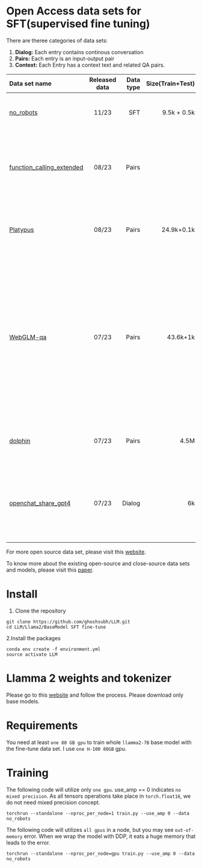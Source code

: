 # Open Access data sets for SFT(supervised fine tuning) 
There are theree categories of data sets:

1. **Dialog:** Each entry contains continous conversation
2.  **Pairs:** Each entry is an input-output pair
3.  **Context:** Each Entry has a context text and related QA pairs.


| Data set name | Released data | Data type | Size(Train+Test) | Description|
| :--- | :------: | ----: | ---: | ---: |
| [no_robots](https://huggingface.co/datasets/HuggingFaceH4/no_robots)        |   11/23   | SFT |9.5k + 0.5k|High quality human created SFT data set.|
|     [function_calling_extended](https://huggingface.co/datasets/Trelis/function_calling_extended) |08/23 | Pairs||High quality human created dataset from enhance LM's API using ability.|
| [Platypus](https://huggingface.co/datasets/garage-bAInd/Open-Platypus)    |  08/23   | Pairs |24.9k+0.1k|A very high quality dataset for improving LM's STEM reasoning ability.|
| [WebGLM-qa](https://huggingface.co/datasets/THUDM/webglm-qa/viewer/default/train) | 07/23  | Pairs |43.6k+1k|Dataset used by WebGLM, which is a QA system based on LLM and Internet. Each of the entry in this dataset comprise a question, a response and a reference. The response is grounded in the reference.|
|[dolphin](https://huggingface.co/datasets/ehartford/dolphin)|07/23|Pairs|4.5M|An attempt to replicate Microsoft's Orca. Based on FLANv2.|
|[openchat_share_gpt4](https://huggingface.co/datasets/openchat/openchat_sharegpt4_dataset)|07/23|Dialog|6k|A high quality dataset generated by using GPT-4 to complete refined ShareGPT prompts.|

For more open source data set, please visit this [website](https://github.com/Zjh-819/LLMDataHub?tab=readme-ov-file).

To know more about the existing open-source and close-source data sets and models, please visit this [paper](https://arxiv.org/pdf/2311.16989.pdf). 

# Install
1. Clone the repository
```
git clone https://github.com/ghoshsubh/LLM.git
cd LLM/Llama2/BaseModel SFT fine-tune

```
2.Install the packages
```
conda env create -f environment.yml
source activate LLM
```

# Llamma 2 weights and tokenizer
Please go to this [website](https://ai.meta.com/llama/) and follow the process. Please download only base models.

# Requirements
You need at least `one 80 GB gpu` to train whole `llamma2-7B` base model with the fine-tune data set. I use `one H-100 80GB` gpu.

# Training
The following code will utilize only `one gpu`. use_amp == 0 indicates `no mixed precision`. As all tensors operations take place in `torch.float16`, we do not need mixed precision concept. 
```
torchrun --standalone --nproc_per_node=1 train.py --use_amp 0 --data no_robots

```
The following code will utilizes `all gpus` in a node, but you may see `out-of-memory` error. When we wrap the model with DDP, it eats a huge memory that leads to the error. 
```
torchrun --standalone --nproc_per_node=gpu train.py --use_amp 0 --data no_robots

```

